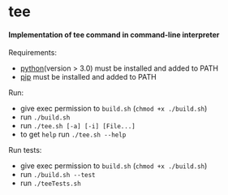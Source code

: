 # tee
#### Implementation of tee command in command-line interpreter

Requirements:
* [python](https://www.python.org/downloads/)(version > 3.0) must be installed and added to PATH
* [pip](https://pip.pypa.io/en/stable/installing/) must be installed and added to PATH

Run:
* give exec permission to `build.sh` (`chmod +x ./build.sh`)
* run `./build.sh`
* run `./tee.sh [-a] [-i] [File...]`
* to get `help` run `./tee.sh --help`

Run tests:
* give exec permission to `build.sh` (`chmod +x ./build.sh`)
* run `./build.sh --test`
* run `./teeTests.sh`
